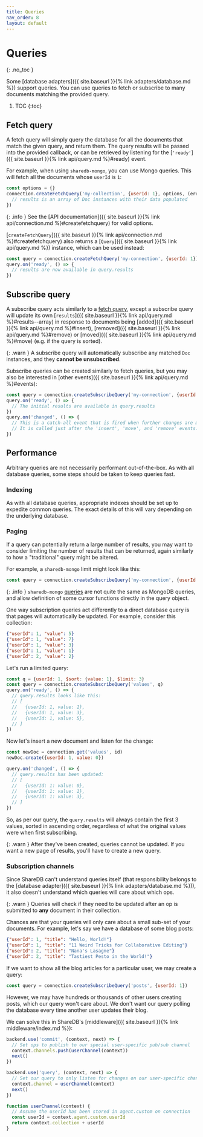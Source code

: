 ```yaml
---
title: Queries
nav_order: 8
layout: default
---
```


# Queries
{: .no_toc }

Some [database adapters]({{ site.baseurl }}{% link adapters/database.md %}) support queries. You can use queries to fetch or subscribe to many documents matching the provided query.

1. TOC
{:toc}

## Fetch query

A fetch query will simply query the database for all the documents that match the given query, and return them. The query results will be passed into the provided callback, or can be retrieved by listening for the [`'ready'`]({{ site.baseurl }}{% link api/query.md %}#ready) event.

For example, when using `sharedb-mongo`, you can use Mongo queries. This will fetch all the documents whose `userId` is `1`:

```js
const options = {}
connection.createFetchQuery('my-collection', {userId: 1}, options, (error, results) => {
  // results is an array of Doc instances with their data populated
})
```

{: .info }
See the [API documentation]({{ site.baseurl }}{% link api/connection.md %}#createfetchquery) for valid options.

[`createFetchQuery`]({{ site.baseurl }}{% link api/connection.md %}#createfetchquery) also returns a
[`Query`]({{ site.baseurl }}{% link api/query.md %}) instance, which can be used instead:

```js
const query = connection.createFetchQuery('my-connection', {userId: 1})
query.on('ready', () => {
  // results are now available in query.results
})
```

## Subscribe query

A subscribe query acts similarly to a [fetch query](#fetch-query), except a subscribe query will update its own [`results`]({{ site.baseurl }}{% link api/query.md %}#results--array) in response to documents being [added]({{ site.baseurl }}{% link api/query.md %}#insert), [removed]({{ site.baseurl }}{% link api/query.md %}#remove) or [moved]({{ site.baseurl }}{% link api/query.md %}#move) (e.g. if the query is sorted).

{: .warn }
A subscribe query will automatically subscribe any matched `Doc` instances, and they **cannot be unsubscribed**.

Subscribe queries can be created similarly to fetch queries, but you may also be interested in [other events]({{ site.baseurl }}{% link api/query.md %}#events):

```js
const query = connection.createSubscribeQuery('my-connection', {userId: 1})
query.on('ready', () => {
  // The initial results are available in query.results
})
query.on('changed', () => {
  // This is a catch-all event that is fired when further changes are made.
  // It is called just after the 'insert', 'move', and 'remove' events.
})
```

## Performance

Arbitrary queries are not necessarily performant out-of-the-box. As with all database queries, some steps should be taken to keep queries fast.

### Indexing

As with all database queries, appropriate indexes should be set up to expedite common queries. The exact details of this will vary depending on the underlying database.

### Paging

If a query can potentially return a large number of results, you may want to consider limiting the number of results that can be returned, again similarly to how a "traditional" query might be altered.

For example, a `sharedb-mongo` limit might look like this:

```js
const query = connection.createSubscribeQuery('my-connection', {userId: 1, $skip: 10, $limit: 10})
```

{: .info }
`sharedb-mongo` [queries](https://github.com/share/sharedb-mongo#queries) are not quite the same as MongoDB queries, and allow definition of some cursor functions directly in the query object.

One way subscription queries act differently to a direct database query is that pages will automatically be updated. For example, consider this collection:

```json
{"userId": 1, "value": 5}
{"userId": 1, "value": 7}
{"userId": 1, "value": 3}
{"userId": 1, "value": 1}
{"userId": 2, "value": 2}
```

Let's run a limited query:

```js
const q = {userId: 1, $sort: {value: 1}, $limit: 3}
const query = connection.createSubscribeQuery('values', q)
query.on('ready', () => {
  // query.results looks like this:
  // [
  //   {userId: 1, value: 1},
  //   {userId: 1, value: 3},
  //   {userId: 1, value: 5},
  // ]
})
```

Now let's insert a new document and listen for the change:

```js
const newDoc = connection.get('values', id)
newDoc.create({userId: 1, value: 0})

query.on('changed', () => {
  // query.results has been updated:
  // [
  //   {userId: 1: value: 0},
  //   {userId: 1: value: 1},
  //   {userId: 1: value: 3},
  // ]
})
```

So, as per our query, the `query.results` will always contain the first 3 values, sorted in ascending order, regardless of what the original values were when first subscribing.

{: .warn }
After they've been created, queries cannot be updated. If you want a new page of results, you'll have to create a new query.

### Subscription channels

Since ShareDB can't understand queries itself (that responsibility belongs to the [database adapter]({{ site.baseurl }}{% link adapters/database.md %})), it also doesn't understand which queries will care about which ops.

{: .warn }
Queries will check if they need to be updated after an op is submitted to **any** document in their collection.

Chances are that your queries will only care about a small sub-set of your documents. For example, let's say we have a database of some blog posts:

```json
{"userId": 1, "title": "Hello, World!"}
{"userId": 1, "title": "11 Weird Tricks for Collaborative Editing"}
{"userId": 2, "title": "Nana's Lasagne"}
{"userId": 2, "title": "Tastiest Pesto in the World!"}
```

If we want to show all the blog articles for a particular user, we may create a query:

```js
const query = connection.createSubscribeQuery('posts', {userId: 1})
```

However, we may have hundreds or thousands of other users creating posts, which our query won't care about. We don't want our query polling the database every time another user updates their blog.

We can solve this in ShareDB's [middleware]({{ site.baseurl }}{% link middleware/index.md %}):

```js
backend.use('commit', (context, next) => {
  // Set ops to publish to our special user-specific pub/sub channel
  context.channels.push(userChannel(context))
  next()
})

backend.use('query', (context, next) => {
  // Set our query to only listen for changes on our user-specific channel
  context.channel = userChannel(context)
  next()
})

function userChannel(context) {
  // Assume the userId has been stored in agent.custom on connection
  const userId = context.agent.custom.userId
  return context.collection + userId
}
```
